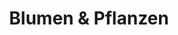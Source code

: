 ---
title: "Blumen & Pflanzen"
url: /berlin/blumen-und-pflanzen-marienburger-strasse/
shop: Blumen
---